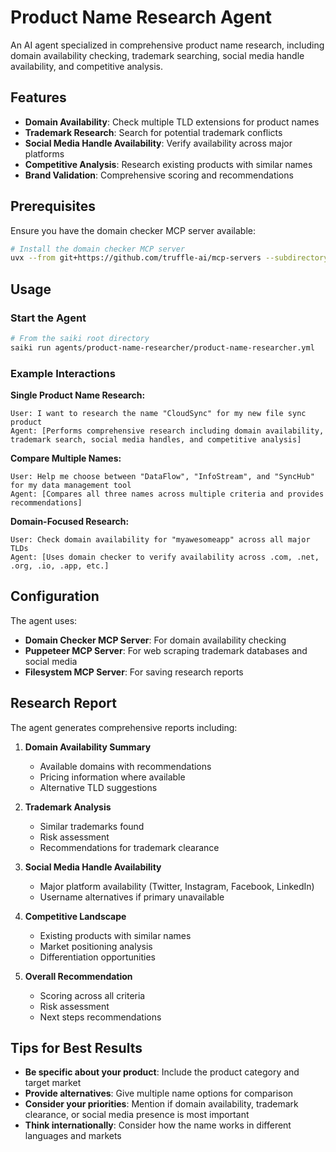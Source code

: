 # Product Name Research Agent

An AI agent specialized in comprehensive product name research, including domain availability checking, trademark searching, social media handle availability, and competitive analysis.

## Features

- **Domain Availability**: Check multiple TLD extensions for product names
- **Trademark Research**: Search for potential trademark conflicts
- **Social Media Handle Availability**: Verify availability across major platforms
- **Competitive Analysis**: Research existing products with similar names
- **Brand Validation**: Comprehensive scoring and recommendations

## Prerequisites

Ensure you have the domain checker MCP server available:

```bash
# Install the domain checker MCP server
uvx --from git+https://github.com/truffle-ai/mcp-servers --subdirectory src/domain-checker truffle-domain-checker-mcp
```

## Usage

### Start the Agent

```bash
# From the saiki root directory
saiki run agents/product-name-researcher/product-name-researcher.yml
```

### Example Interactions

**Single Product Name Research:**
```
User: I want to research the name "CloudSync" for my new file sync product
Agent: [Performs comprehensive research including domain availability, trademark search, social media handles, and competitive analysis]
```

**Compare Multiple Names:**
```
User: Help me choose between "DataFlow", "InfoStream", and "SyncHub" for my data management tool
Agent: [Compares all three names across multiple criteria and provides recommendations]
```

**Domain-Focused Research:**
```
User: Check domain availability for "myawesomeapp" across all major TLDs
Agent: [Uses domain checker to verify availability across .com, .net, .org, .io, .app, etc.]
```

## Configuration

The agent uses:
- **Domain Checker MCP Server**: For domain availability checking
- **Puppeteer MCP Server**: For web scraping trademark databases and social media
- **Filesystem MCP Server**: For saving research reports

## Research Report

The agent generates comprehensive reports including:

1. **Domain Availability Summary**
   - Available domains with recommendations
   - Pricing information where available
   - Alternative TLD suggestions

2. **Trademark Analysis**
   - Similar trademarks found
   - Risk assessment
   - Recommendations for trademark clearance

3. **Social Media Handle Availability**
   - Major platform availability (Twitter, Instagram, Facebook, LinkedIn)
   - Username alternatives if primary unavailable

4. **Competitive Landscape**
   - Existing products with similar names
   - Market positioning analysis
   - Differentiation opportunities

5. **Overall Recommendation**
   - Scoring across all criteria
   - Risk assessment
   - Next steps recommendations

## Tips for Best Results

- **Be specific about your product**: Include the product category and target market
- **Provide alternatives**: Give multiple name options for comparison
- **Consider your priorities**: Mention if domain availability, trademark clearance, or social media presence is most important
- **Think internationally**: Consider how the name works in different languages and markets